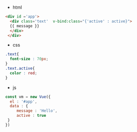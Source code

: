 - html
```html
<div id ='app'>
  <div class='text'  v-bind:class="{'active' : active}">
  {{ message }}
  </div>
 </div>

```
- css
```css
.text{
  font-size : 70px;
}
.text.active{
  color : red;
}
```
- js
```javascript
const vm = new Vue({
  el : '#app',
  data : {
     message : 'Hello',
     active : true
 }
})
```
